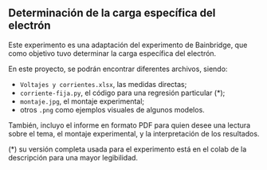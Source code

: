 ## Determinación de la carga específica del electrón

Este experimento es una adaptación del experimento de Bainbridge, que como objetivo tuvo determinar la carga específica del electrón.

En este proyecto, se podrán encontrar diferentes archivos, siendo:

  * `Voltajes y corrientes.xlsx`, las medidas directas;
  * `corriente-fija.py`, el código para una regresión particular (*);
  * `montaje.jpg`, el montaje experimental;
  * otros `.png` como ejemplos visuales de algunos modelos.

También, incluyo el informe en formato PDF para quien desee una lectura sobre el tema, el montaje experimental, y la interpretación de los resultados.

(*) su versión completa usada para el experimento está en el colab de la descripción para una mayor legibilidad.
